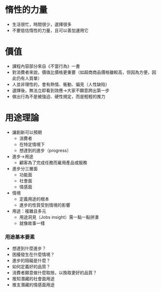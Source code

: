 # 惰性的力量
* 生活很忙，時間很少，選擇很多
* 不要低估惰性的力量，且可以善加運用它

# 價值
* 課程內容部分來自《不當行為》一書
* 對消費者來說，價值比價格更重要（如超商商品價格雖較高，但因為方便，因此仍有人買單）
* 人並非理性的，會有熱情、衝動、偏見（人性缺陷）
* 選擇後，無法立即看到效應→大家不願意跨出第一步
* 做出行為不是被強迫、硬性規定，而是輕輕的推力

# 用途理論
* 讓創新可以預期
    * 消費者
    * 在特定情境下
    * 想達到的進步（progress）
* 進步→用途
    * 顧客為了完成任務而雇用產品或服務
* 進步分三層面
    * 功能面
    * 社會面
    * 情感面
* 情境
    * 定義用途的根本
    * 進步的性質受到情境的影響
* 用途：複雜且多元
    * 用途洞見（Jobs insight）需一點一點拼湊
    * 就像故事一樣

### 用途基本要素
* 想達到什麼進步？
* 困擾發生在什麼情境？
* 進步的阻礙是什麼？
* 如何定義好的品質？
* 消費者願意做什麼取捨，以換取更好的品質？
* 推知潛藏的社會面用途
* 推支潛藏的情感面用途